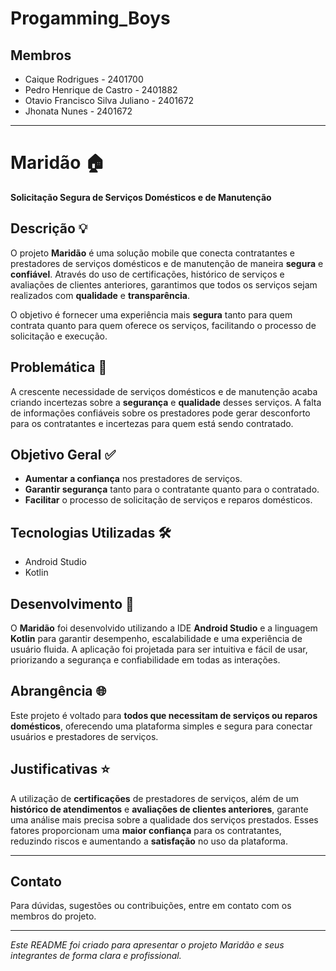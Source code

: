 # Progamming_Boys

## Membros

- Caique Rodrigues - 2401700  
- Pedro Henrique de Castro - 2401882  
- Otavio Francisco Silva Juliano - 2401672  
- Jhonata Nunes - 2401672  

---

# Maridão :house:

**Solicitação Segura de Serviços Domésticos e de Manutenção**

## Descrição :bulb:

O projeto **Maridão** é uma solução mobile que conecta contratantes e prestadores de serviços domésticos e de manutenção de maneira **segura** e **confiável**. Através do uso de certificações, histórico de serviços e avaliações de clientes anteriores, garantimos que todos os serviços sejam realizados com **qualidade** e **transparência**.

O objetivo é fornecer uma experiência mais **segura** tanto para quem contrata quanto para quem oferece os serviços, facilitando o processo de solicitação e execução.

## Problemática :wrench:

A crescente necessidade de serviços domésticos e de manutenção acaba criando incertezas sobre a **segurança** e **qualidade** desses serviços. A falta de informações confiáveis sobre os prestadores pode gerar desconforto para os contratantes e incertezas para quem está sendo contratado.

## Objetivo Geral :white_check_mark:

- **Aumentar a confiança** nos prestadores de serviços.  
- **Garantir segurança** tanto para o contratante quanto para o contratado.  
- **Facilitar** o processo de solicitação de serviços e reparos domésticos.

## Tecnologias Utilizadas :hammer_and_wrench:

- Android Studio  
- Kotlin

## Desenvolvimento :rocket:

O **Maridão** foi desenvolvido utilizando a IDE **Android Studio** e a linguagem **Kotlin** para garantir desempenho, escalabilidade e uma experiência de usuário fluida. A aplicação foi projetada para ser intuitiva e fácil de usar, priorizando a segurança e confiabilidade em todas as interações.

## Abrangência :globe_with_meridians:

Este projeto é voltado para **todos que necessitam de serviços ou reparos domésticos**, oferecendo uma plataforma simples e segura para conectar usuários e prestadores de serviços.

## Justificativas :star:

A utilização de **certificações** de prestadores de serviços, além de um **histórico de atendimentos** e **avaliações de clientes anteriores**, garante uma análise mais precisa sobre a qualidade dos serviços prestados. Esses fatores proporcionam uma **maior confiança** para os contratantes, reduzindo riscos e aumentando a **satisfação** no uso da plataforma.

---

## Contato

Para dúvidas, sugestões ou contribuições, entre em contato com os membros do projeto.

---

*Este README foi criado para apresentar o projeto Maridão e seus integrantes de forma clara e profissional.*
